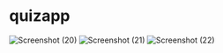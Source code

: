 # quizapp

![Screenshot (20)](https://user-images.githubusercontent.com/79256743/114340301-b6c5f080-9b70-11eb-8834-9dcc5a8b9deb.png)
![Screenshot (21)](https://user-images.githubusercontent.com/79256743/114340307-b88fb400-9b70-11eb-850b-ef0fa13eb31c.png)
![Screenshot (22)](https://user-images.githubusercontent.com/79256743/114340309-b9284a80-9b70-11eb-9d32-89ba8f68bccc.png)
